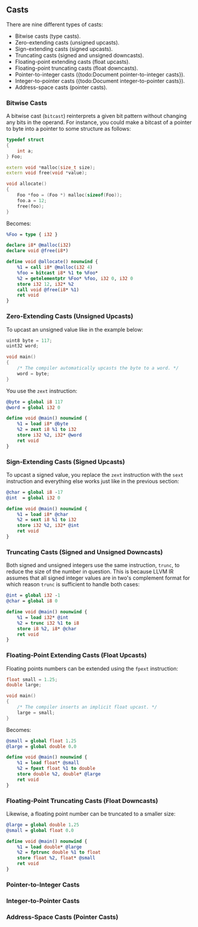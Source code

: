 ## Casts



There are nine different types of casts:

- Bitwise casts (type casts).
- Zero-extending casts (unsigned upcasts).
- Sign-extending casts (signed upcasts).
- Truncating casts (signed and unsigned downcasts).
- Floating-point extending casts (float upcasts).
- Floating-point truncating casts (float downcasts).
- Pointer-to-integer casts ({todo:Document pointer-to-integer casts}).
- Integer-to-pointer casts ({todo:Document integer-to-pointer casts}).
- Address-space casts (pointer casts).


### Bitwise Casts

A bitwise cast (`bitcast`) reinterprets a given bit pattern without changing any bits in the operand.  For instance, you could
make a bitcast of a pointer to byte into a pointer to some structure as follows:

```cpp
typedef struct
{
	int a;
} Foo;

extern void *malloc(size_t size);
extern void free(void *value);

void allocate()
{
	Foo *foo = (Foo *) malloc(sizeof(Foo));
	foo.a = 12;
	free(foo);
}
```

Becomes:


```ll
%Foo = type { i32 }

declare i8* @malloc(i32)
declare void @free(i8*)

define void @allocate() nounwind {
	%1 = call i8* @malloc(i32 4)
	%foo = bitcast i8* %1 to %Foo*
	%2 = getelementptr %Foo* %foo, i32 0, i32 0
	store i32 12, i32* %2
	call void @free(i8* %1)
	ret void
}
```

### Zero-Extending Casts (Unsigned Upcasts)


To upcast an unsigned value like in the example below:

```cpp
uint8 byte = 117;
uint32 word;

void main()
{
	/* The compiler automatically upcasts the byte to a word. */
	word = byte;
}
```

You use the `zext` instruction:


```ll
@byte = global i8 117
@word = global i32 0

define void @main() nounwind {
	%1 = load i8* @byte
	%2 = zext i8 %1 to i32
	store i32 %2, i32* @word
	ret void
}
```

### Sign-Extending Casts (Signed Upcasts)


To upcast a signed value, you replace the `zext` instruction with the `sext` instruction and everything else works just like in
the previous section:

```ll
@char = global i8 -17
@int  = global i32 0

define void @main() nounwind {
	%1 = load i8* @char
	%2 = sext i8 %1 to i32
	store i32 %2, i32* @int
	ret void
}
```

### Truncating Casts (Signed and Unsigned Downcasts)


Both signed and unsigned integers use the same instruction, `trunc`, to reduce the size of the number in question.  This is
because LLVM IR assumes that all signed integer values are in two's complement format for which reason `trunc` is sufficient to
handle both cases:

```ll
@int = global i32 -1
@char = global i8 0

define void @main() nounwind {
	%1 = load i32* @int
	%2 = trunc i32 %1 to i8
	store i8 %2, i8* @char
	ret void
}
```

### Floating-Point Extending Casts (Float Upcasts)


Floating points numbers can be extended using the `fpext` instruction:

```cpp
float small = 1.25;
double large;

void main()
{
	/* The compiler inserts an implicit float upcast. */
	large = small;
}
```

Becomes:


```ll
@small = global float 1.25
@large = global double 0.0

define void @main() nounwind {
	%1 = load float* @small
	%2 = fpext float %1 to double
	store double %2, double* @large
	ret void
}
```

### Floating-Point Truncating Casts (Float Downcasts)


Likewise, a floating point number can be truncated to a smaller size:

```ll
@large = global double 1.25
@small = global float 0.0

define void @main() nounwind {
	%1 = load double* @large
	%2 = fptrunc double %1 to float
	store float %2, float* @small
	ret void
}
```

### Pointer-to-Integer Casts




### Integer-to-Pointer Casts



### Address-Space Casts (Pointer Casts)



